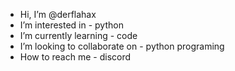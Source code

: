 -  Hi, I’m @derflahax
-  I’m interested in  - python
-  I’m currently learning - code
-  I’m looking to collaborate on - python programing
-  How to reach me  - discord

<!---
derflahax/derflahax is a ✨ special ✨ repository because its `README.md` (this file) appears on your GitHub profile.
You can click the Preview link to take a look at your changes.
--->
